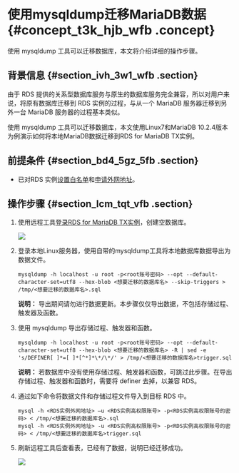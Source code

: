 # 使用mysqldump迁移MariaDB数据 {#concept_t3k_hjb_wfb .concept}

使用 mysqldump 工具可以迁移数据库，本文将介绍详细的操作步骤。

## 背景信息 {#section_ivh_3w1_wfb .section}

由于 RDS 提供的关系型数据库服务与原生的数据库服务完全兼容，所以对用户来说，将原有数据库迁移到 RDS 实例的过程，与从一个 MariaDB 服务器迁移到另外一台 MariaDB 服务器的过程基本类似。

使用 mysqldump 工具可以迁移数据库，本文使用Linux7和MariaDB 10.2.4版本为例演示如何将本地MariaDB数据迁移到RDS for MariaDB TX实例。

## 前提条件 {#section_bd4_5gz_5fb .section}

-   已对RDS 实例[设置白名单](https://help.aliyun.com/document_detail/90336.html)和[申请外网地址](https://help.aliyun.com/document_detail/97740.html)。

## 操作步骤 {#section_lcm_tqt_vfb .section}

1.  使用远程工具[登录RDS for MariaDB TX实例](https://help.aliyun.com/document_detail/90339.html)，创建空数据库。

    ![](http://static-aliyun-doc.oss-cn-hangzhou.aliyuncs.com/assets/img/7982/154389283232385_zh-CN.png)

2.  登录本地Linux服务器，使用自带的mysqldump工具将本地数据库数据导出为数据文件。

    ```
    mysqldump -h localhost -u root -p<root账号密码> --opt --default-character-set=utf8 --hex-blob <想要迁移的数据库名> --skip-triggers > /tmp/<想要迁移的数据库名>.sql
    ```

    **说明：** 导出期间请勿进行数据更新。本步骤仅仅导出数据，不包括存储过程、触发器及函数。

3.  使用 mysqldump 导出存储过程、触发器和函数。

    ```
    mysqldump -h localhost -u root -p<root账号密码> --opt --default-character-set=utf8 --hex-blob <想要迁移的数据库名> -R | sed -e 's/DEFINER[ ]*=[ ]*[^*]*\*/\*/' > /tmp/<想要迁移的数据库名>trigger.sql
    ```

    **说明：** 若数据库中没有使用存储过程、触发器和函数，可跳过此步骤。在导出存储过程、触发器和函数时，需要将 definer 去掉，以兼容 RDS。

4.  通过如下命令将数据文件和存储过程文件导入到目标 RDS 中。

    ```
    mysql -h <RDS实例外网地址> –u <RDS实例高权限账号> -p<RDS实例高权限账号的密码> < /tmp/<想要迁移的数据库名>.sql
    mysql -h <RDS实例外网地址> -u <RDS实例高权限账号> -p<RDS实例高权限账号的密码> < /tmp/<想要迁移的数据库名>trigger.sql
    ```

5.  刷新远程工具后查看表，已经有了数据，说明已经迁移成功。

    ![](http://static-aliyun-doc.oss-cn-hangzhou.aliyuncs.com/assets/img/7982/154389283232386_zh-CN.png)


